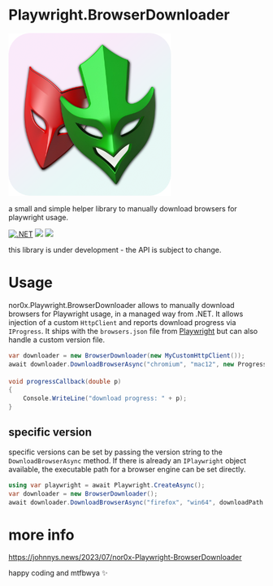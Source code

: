 # Playwright.BrowserDownloader

<img src="https://raw.githubusercontent.com/nor0x/Playwright.BrowserDownloader/main/art/packageicon.png" width="320px" />

a small and simple helper library to manually download browsers for playwright usage.

[![.NET](https://github.com/nor0x/Playwright.BrowserDownloader/actions/workflows/dotnet.yml/badge.svg)](https://github.com/nor0x/Playwright.BrowserDownloader/actions/workflows/dotnet.yml)
[![](https://img.shields.io/nuget/v/nor0x.Playwright.BrowserDownloader)](https://www.nuget.org/packages/nor0x.Playwright.BrowserDownloader)
[![](https://img.shields.io/nuget/dt/nor0x.Playwright.BrowserDownloader)](https://www.nuget.org/packages/nor0x.Playwright.BrowserDownloader)


this library is under development - the API is subject to change.



# Usage
nor0x.Playwright.BrowserDownloader allows to manually download browsers for Playwright usage, in a managed way from .NET. It allows injection of a custom `HttpClient` and reports download progress via `IProgress`. It ships with the `browsers.json` file from [Playwright](https://github.com/microsoft/playwright/blob/main/packages/playwright-core/browsers.json) but can also handle a custom version file.

```csharp
var downloader = new BrowserDownloader(new MyCustomHttpClient());
await downloader.DownloadBrowserAsync("chromium", "mac12", new Progress<double>(progressCallback));

void progressCallback(double p)
{
    Console.WriteLine("download progress: " + p);
}
```

## specific version
specific versions can be set by passing the version string to the `DownloadBrowserAsync` method. If there is already an `IPlaywright` object available, the executable path for a browser engine can be set directly.

```csharp
using var playwright = await Playwright.CreateAsync();
var downloader = new BrowserDownloader();
await downloader.DownloadBrowserAsync("firefox", "win64", downloadPath: browserPath, executablePath: playwright.Firefox.ExecutablePath);
```


# more info
https://johnnys.news/2023/07/nor0x-Playwright-BrowserDownloader

happy coding and mtfbwya ✨

